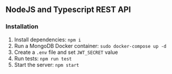 ## NodeJS and Typescript REST API

### Installation
1. Install dependencies: `npm i`
2. Run a MongoDB Docker container: `sudo docker-compose up -d`
3. Create a `.env` file and set `JWT_SECRET` value
4. Run tests: `npm run test`
5. Start the server: `npm start`


